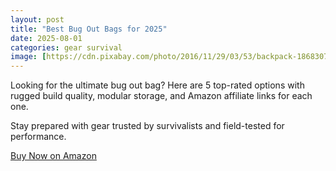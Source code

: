```yaml
---
layout: post
title: "Best Bug Out Bags for 2025"
date: 2025-08-01
categories: gear survival
image: [https://cdn.pixabay.com/photo/2016/11/29/03/53/backpack-1868307_960_720.jpg](https://m.media-amazon.com/images/I/71X+qvGXOzL._AC_CR0%2C0%2C0%2C0_SX960_SY720_.jpg)
---
```


Looking for the ultimate bug out bag? Here are 5 top-rated options with rugged build quality, modular storage, and Amazon affiliate links for each one.

Stay prepared with gear trusted by survivalists and field-tested for performance.

[Buy Now on Amazon](https://www.amazon.com/s?k=bug+out+bag&tag=survivalloa07-20)
